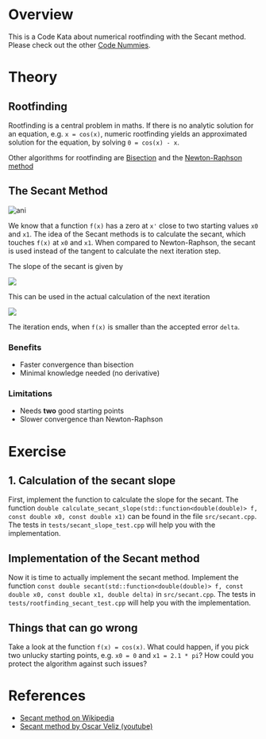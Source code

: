 # Overview

This is a Code Kata about numerical rootfinding with the Secant method. Please check out the
other [Code Nummies](https://github.com/Laguna1989/CodeNummies_Overview).

# Theory

## Rootfinding

Rootfinding is a central problem in maths. If there is no analytic solution for an equation, e.g. `x = cos(x)`, numeric
rootfinding yields an approximated solution for the equation, by solving `0 = cos(x) - x`.

Other algorithms for rootfinding
are [Bisection](https://github.com/Laguna1989/CodeKata_Numerics_RootFindingWithBisection) and
the [Newton-Raphson method](https://github.com/Laguna1989/CodeKata_Numerics_RootFindingWithNewtonRaphson)

## The Secant Method

![ani](https://user-images.githubusercontent.com/2394228/128999088-339f6a65-aa3e-4026-bca4-59eadbf87635.gif)

We know that a function `f(x)` has a zero at `x'` close to two starting values `x0` and `x1`. The idea of the Secant
methods is to calculate the secant, which touches `f(x)` at `x0` and `x1`. When compared to Newton-Raphson, the secant
is used instead of the tangent to calculate the next iteration step.

The slope of the secant is given by

<img src="https://render.githubusercontent.com/render/math?math=d(x_0%2C%20x_1)%20%3D%20%5Cfrac%7Bf(x_1)%20-%20f(x_0)%7D%7Bx_1-x_0%7D">


This can be used in the actual calculation of the next iteration

<img src="https://render.githubusercontent.com/render/math?math=x_2%20%3D%20x_1%20-%20%5Cfrac%7Bf(x_1)%7D%7Bd(x_0%2C%20x_1)%7D">


The iteration ends, when `f(x)` is smaller than the accepted error `delta`.

### Benefits

* Faster convergence than bisection
* Minimal knowledge needed (no derivative)

### Limitations

* Needs **two** good starting points
* Slower convergence than Newton-Raphson

# Exercise

## 1. Calculation of the secant slope

First, implement the function to calculate the slope for the secant. The
function `double calculate_secant_slope(std::function<double(double)> f, const double x0, const double x1)` can be found
in the file `src/secant.cpp`. The tests in `tests/secant_slope_test.cpp` will help you with the implementation.

## Implementation of the Secant method

Now it is time to actually implement the secant method. Implement the
function `const double secant(std::function<double(double)> f, const double x0, const double x1, double delta)`
in `src/secant.cpp`. The tests in `tests/rootfinding_secant_test.cpp` will help you with the implementation.

## Things that can go wrong

Take a look at the function `f(x) = cos(x)`. What could happen, if you pick two unlucky starting points, e.g. `x0 = 0`
and `x1 = 2.1 * pi`? How could you protect the algorithm against such issues?

# References

* [Secant method on Wikipedia](https://en.wikipedia.org/wiki/Secant_method)
* [Secant method by Oscar Veliz (youtube)](https://www.youtube.com/watch?v=_MfjXOLUnyw&ab_channel=OscarVeliz)
